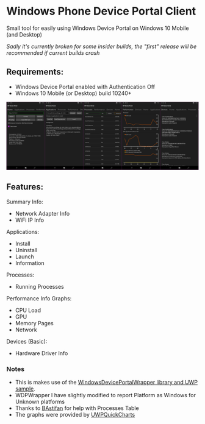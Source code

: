 # Windows Phone Device Portal Client
Small tool for easily using Windows Device Portal on Windows 10 Mobile (and Desktop)

*Sadly it's currently broken for some insider builds, the "first" release will be recommended if current builds crash*
## Requirements:
- Windows Device Portal enabled with Authentication Off
- Windows 10 Mobile (or Desktop) build 10240+

![](screenshot.jpg)

## Features:
Summary Info:
 - Network Adapter Info
 - WiFi IP Info

Applications:
- Install
- Uninstall
- Launch
- Information

Processes:
- Running Processes

Performance Info Graphs:

- CPU Load
- GPU
- Memory Pages
- Network

Devices (Basic):

- Hardware Driver Info

### Notes
- This is makes use of the [WindowsDevicePortalWrapper library and UWP sample](https://github.com/microsoft/WindowsDevicePortalWrapper).
- WDPWrapper I have slightly modified to report Platform as Windows for Unknown platforms
- Thanks to [BAstifan](https://github.com/basharast) for help with Processes Table
- The graphs were provided by [UWPQuickCharts](https://github.com/ailon/UWPQuickCharts)
